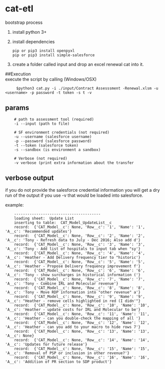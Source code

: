 # cat-etl
bootstrap process

1. install python 3+
2. install dependencies
               
       pip or pip3 install openpyxl
       pip or pip3 install simple-salesforce
2. create a folder called input and drop an excel renewal cat into it.



##Execution       
execute the script by calling (Windows/OSX)

         $python3 cat.py -i ./input/Contract Assesssment -Renewal.xlsm -u <username> -p password -t token -s t -v


## params
        # path to assessment tool (required)
        -i --input (path to file) 
        
        # SF environment credentials (not required)
        -u --username (salesforce username)
        -p --password (salesforce password)
        -t --token (salesforce token)
        -s --sandbox (is environment a sandbox)
        
        # Verbose (not required)
        -v verbose (print extra information about the transfer
        

## verbose output

if you do not provide the salesforce credential information you will get a dry run of the output if you use -v that would be loaded into salesforce.

example:

        ---------------------------------------
        loading sheet:  Update List
        inserting to table:  CAT_Model_UpdateList__c
        record:  {'CAT_Model__c': None, 'Row__c': '1', 'Name': '1', 'A__c': 'Recommended updates'}
        record:  {'CAT_Model__c': None, 'Row__c': '2', 'Name': '2', 'A__c': 'Tony - Refresh data to July - Dec 2016; Also add d'}
        record:  {'CAT_Model__c': None, 'Row__c': '3', 'Name': '3', 'A__c': 'Tony - Add list of hospitals to input tab when "sy'}
        record:  {'CAT_Model__c': None, 'Row__c': '4', 'Name': '4', 'A__c': 'Heather - Add Delivery frequency tier to "historic'}
        record:  {'CAT_Model__c': None, 'Row__c': '5', 'Name': '5', 'A__c': 'Heather - Propose Delivery frequency improvement f'}
        record:  {'CAT_Model__c': None, 'Row__c': '6', 'Name': '6', 'A__c': 'Tony - show surcharges in historical information ('}
        record:  {'CAT_Model__c': None, 'Row__c': '7', 'Name': '7', 'A__c': 'Tony - Combine IRL and Molecular revenue'}
        record:  {'CAT_Model__c': None, 'Row__c': '8', 'Name': '8', 'A__c': 'Tony - Move RDP information into "other revenue" a'}
        record:  {'CAT_Model__c': None, 'Row__c': '9', 'Name': '9', 'A__c': "Heather - remove cells highlighted in red (I didn'"}
        record:  {'CAT_Model__c': None, 'Row__c': '10', 'Name': '10', 'A__c': 'Heather - update costs for IRL and Molecular to be'}
        record:  {'CAT_Model__c': None, 'Row__c': '11', 'Name': '11', 'A__c': 'Heather - can you double-check the mapping of all '}
        record:  {'CAT_Model__c': None, 'Row__c': '12', 'Name': '12', 'A__c': 'Heather - can you add to your macro to hide rows 7'}
        record:  {'CAT_Model__c': None, 'Row__c': '13', 'Name': '13', 'A__c': None}
        record:  {'CAT_Model__c': None, 'Row__c': '14', 'Name': '14', 'A__c': 'Updates for future release'}
        record:  {'CAT_Model__c': None, 'Row__c': '15', 'Name': '15', 'A__c': 'Removal of PSP or inclusion in other revenue?'}
        record:  {'CAT_Model__c': None, 'Row__c': '16', 'Name': '16', 'A__c': 'Addition of PR section to SDP product'}